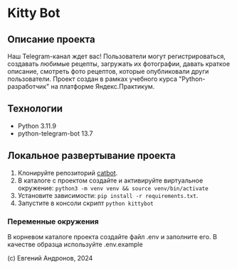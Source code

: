 # Kitty Bot

## Описание проекта
Наш Telegram-канал ждет вас!
Пользователи могут регистрироваться, создавать любимые рецепты, загружать их фотографии, давать краткое описание, смотреть фото рецептов, которые опубликовали други пользователи.
Проект создан в рамках учебного курса "Python-разработчик" на платформе Яндекс.Практикум. 

## Технологии
 - Python 3.11.9
 - python-telegram-bot 13.7


## Локальное развертывание проекта
1. Клонируйте репозиторий [catbot](git@github.com:syberflea/catbot.git).
2. В каталоге с проектом создайте и активируйте виртуальное окружение: `python3 -m venv venv && source venv/bin/activate`
3. Установите зависимости: `pip install -r requirements.txt`.  
4. Запустите в консоли скрипт `python kittybot`

### Переменные окружения
В корневом каталоге проекта создайте файл .env и заполните его. В качестве образца используйте .env.example

(с) Евгений Андронов, 2024

